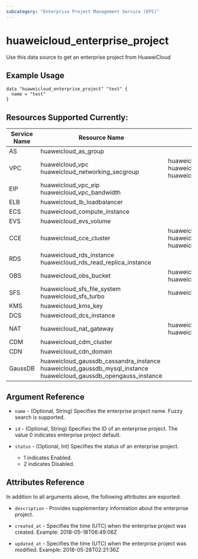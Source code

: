 ```yaml
---
subcategory: "Enterprise Project Management Service (EPS)"
---
```


# huaweicloud\_enterprise\_project

Use this data source to get an enterprise project from HuaweiCloud

## Example Usage

```hcl
data "huaweicloud_enterprise_project" "test" {
  name = "test"
}
```

## Resources Supported Currently:
Service Name | Resource Name | Sub Resource Name
---- | --- | ---
AS  | huaweicloud_as_group |
VPC | huaweicloud_vpc<br>huaweicloud_networking_secgroup | huaweicloud_vpc_subnet<br>huaweicloud_vpc_route<br>huaweicloud_networking_secgroup_rule
EIP | huaweicloud_vpc_eip<br>huaweicloud_vpc_bandwidth |
ELB | huaweicloud_lb_loadbalancer |
ECS | huaweicloud_compute_instance |
EVS | huaweicloud_evs_volume |
CCE | huaweicloud_cce_cluster | huaweicloud_cce_node<br>huaweicloud_cce_node_pool<br>huaweicloud_cce_addon
RDS | huaweicloud_rds_instance<br>huaweicloud_rds_read_replica_instance |
OBS | huaweicloud_obs_bucket | huaweicloud_obs_bucket_object<br>huaweicloud_obs_bucket_policy
SFS | huaweicloud_sfs_file_system<br>huaweicloud_sfs_turbo | huaweicloud_sfs_access_rule
KMS | huaweicloud_kms_key |
DCS | huaweicloud_dcs_instance |
NAT | huaweicloud_nat_gateway | huaweicloud_nat_snat_rule<br>huaweicloud_nat_dnat_rule
CDM | huaweicloud_cdm_cluster |
CDN | huaweicloud_cdn_domain |
GaussDB | huaweicloud_gaussdb_cassandra_instance<br>huaweicloud_gaussdb_mysql_instance<br>huaweicloud_gaussdb_opengauss_instance |

## Argument Reference

* `name` - (Optional, String) Specifies the enterprise project name. Fuzzy search is supported.

* `id` - (Optional, String) Specifies the ID of an enterprise project. The value 0 indicates enterprise project default.

* `status` - (Optional, Int) Specifies the status of an enterprise project.
    - 1 indicates Enabled.
    - 2 indicates Disabled.

## Attributes Reference

In addition to all arguments above, the following attributes are exported:

* `description` - Provides supplementary information about the enterprise project.

* `created_at` - Specifies the time (UTC) when the enterprise project was created. Example: 2018-05-18T06:49:06Z

* `updated_at` - Specifies the time (UTC) when the enterprise project was modified. Example: 2018-05-28T02:21:36Z

